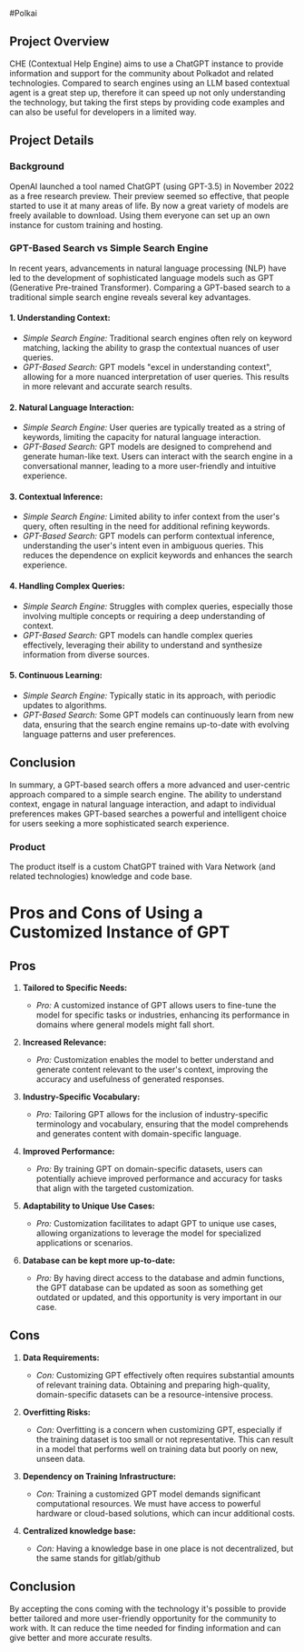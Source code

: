 #Polkai
## Project Overview

CHE (Contextual Help Engine) aims to use a ChatGPT instance to provide information and support for the community about Polkadot and related technologies. Compared to search engines using an LLM based contextual agent is a great step up, therefore it can speed up not only understanding the technology, but taking the first steps by providing code examples and can also be useful for developers in a limited way. 

## Project Details

### Background

OpenAI launched a tool named ChatGPT (using GPT-3.5) in November 2022 as a free research preview. Their preview seemed so effective, that people started to use it at many areas of life. By now a great variety of models are freely available to download. Using them everyone can set up an own instance for custom training and hosting.

### GPT-Based Search vs Simple Search Engine

In recent years, advancements in natural language processing (NLP) have led to the development of sophisticated language models such as GPT (Generative Pre-trained Transformer). Comparing a GPT-based search to a traditional simple search engine reveals several key advantages.

#### 1. **Understanding Context:**
   - *Simple Search Engine:* Traditional search engines often rely on keyword matching, lacking the ability to grasp the contextual nuances of user queries.
   - *GPT-Based Search:* GPT models "excel in understanding context", allowing for a more nuanced interpretation of user queries. This results in more relevant and accurate search results.

#### 2. **Natural Language Interaction:**
   - *Simple Search Engine:* User queries are typically treated as a string of keywords, limiting the capacity for natural language interaction.
   - *GPT-Based Search:* GPT models are designed to comprehend and generate human-like text. Users can interact with the search engine in a conversational manner, leading to a more user-friendly and intuitive experience.

#### 3. **Contextual Inference:**
   - *Simple Search Engine:* Limited ability to infer context from the user's query, often resulting in the need for additional refining keywords.
   - *GPT-Based Search:* GPT models can perform contextual inference, understanding the user's intent even in ambiguous queries. This reduces the dependence on explicit keywords and enhances the search experience.

#### 4. **Handling Complex Queries:**
   - *Simple Search Engine:* Struggles with complex queries, especially those involving multiple concepts or requiring a deep understanding of context.
   - *GPT-Based Search:* GPT models can handle complex queries effectively, leveraging their ability to understand and synthesize information from diverse sources.

#### 5. **Continuous Learning:**
   - *Simple Search Engine:* Typically static in its approach, with periodic updates to algorithms.
   - *GPT-Based Search:* Some GPT models can continuously learn from new data, ensuring that the search engine remains up-to-date with evolving language patterns and user preferences.

## Conclusion
In summary, a GPT-based search offers a more advanced and user-centric approach compared to a simple search engine. The ability to understand context, engage in natural language interaction, and adapt to individual preferences makes GPT-based searches a powerful and intelligent choice for users seeking a more sophisticated search experience.


### Product

The product itself is a custom ChatGPT trained with Vara Network (and related technologies) knowledge and code base.

# Pros and Cons of Using a Customized Instance of GPT

## Pros

1. **Tailored to Specific Needs:**
   - *Pro:* A customized instance of GPT allows users to fine-tune the model for specific tasks or industries, enhancing its performance in domains where general models might fall short.

2. **Increased Relevance:**
   - *Pro:* Customization enables the model to better understand and generate content relevant to the user's context, improving the accuracy and usefulness of generated responses.

3. **Industry-Specific Vocabulary:**
   - *Pro:* Tailoring GPT allows for the inclusion of industry-specific terminology and vocabulary, ensuring that the model comprehends and generates content with domain-specific language.

4. **Improved Performance:**
   - *Pro:* By training GPT on domain-specific datasets, users can potentially achieve improved performance and accuracy for tasks that align with the targeted customization.

5. **Adaptability to Unique Use Cases:**
   - *Pro:* Customization facilitates to adapt GPT to unique use cases, allowing organizations to leverage the model for specialized applications or scenarios.

6. **Database can be kept more up-to-date:**
   - *Pro:* By having direct access to the database and admin functions, the GPT database can be updated as soon as something get outdated or updated, and this opportunity is very important in our case.

## Cons

1. **Data Requirements:**
   - *Con:* Customizing GPT effectively often requires substantial amounts of relevant training data. Obtaining and preparing high-quality, domain-specific datasets can be a resource-intensive process.

2. **Overfitting Risks:**
   - *Con:* Overfitting is a concern when customizing GPT, especially if the training dataset is too small or not representative. This can result in a model that performs well on training data but poorly on new, unseen data.

5. **Dependency on Training Infrastructure:**
   - *Con:* Training a customized GPT model demands significant computational resources. We must have access to powerful hardware or cloud-based solutions, which can incur additional costs.

6. **Centralized knowledge base:**
   - *Con:* Having a knowledge base in one place is not decentralized, but the same stands for gitlab/github

## Conclusion
By accepting the cons coming with the technology it's possible to provide better tailored and more user-friendly opportunity for the community to work with. It can reduce the time needed for finding information and can give better and more accurate results. 

